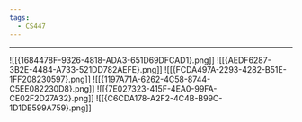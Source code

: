 ```yaml
---
tags:
  - CS447
---
```

---
![[{1684478F-9326-4818-ADA3-651D69DFCAD1}.png]]
![[{AEDF6287-3B2E-4484-A733-521DD782AEFE}.png]]
![[{FCDA497A-2293-4282-B51E-1FF208230597}.png]]
![[{1197A71A-6262-4C58-8744-C5EE082230D8}.png]]
![[{7E027323-415F-4EA0-99FA-CE02F2D27A32}.png]]
![[{C6CDA178-A2F2-4C4B-B99C-1D1DE599A759}.png]]
